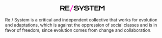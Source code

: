 <p align="center">
  <img src="https://github.com/resystem/.github/blob/master/assets/brand/full-logo.png" width="150" alt="Re/System">
</p>

<p>
Re / System is a critical and independent collective that works for evolution and adaptations, which is against the oppression of social classes and is in favor of freedom, since evolution comes from change and collaboration.
</p>
